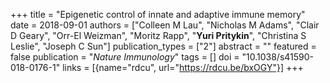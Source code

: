 +++
title = "Epigenetic control of innate and adaptive immune memory"
date = 2018-09-01
authors = ["Colleen M Lau", "Nicholas M Adams", "Clair D Geary", "Orr-El Weizman", "Moritz Rapp", "**Yuri Pritykin**", "Christina S Leslie", "Joseph C Sun"]
publication_types = ["2"]
abstract = ""
featured = false
publication = "*Nature Immunology*"
tags = []
doi = "10.1038/s41590-018-0176-1"
links = [{name="rdcu", url="https://rdcu.be/bxOGY"}]
+++

